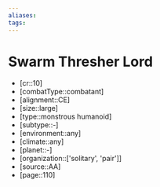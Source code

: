 ```yaml
---
aliases: 
tags: 
---
```


# Swarm Thresher Lord

- [cr::10]
- [combatType::combatant]
- [alignment::CE]
- [size::large]
- [type::monstrous humanoid]
- [subtype::-]
- [environment::any]
- [climate::any]
- [planet::-]
- [organization::['solitary', 'pair']]
- [source::AA]
- [page::110]
